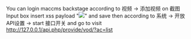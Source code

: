 You can login maccms backstage
according to 视频 -> 添加视频 on 截图 Input box insert xss payload "<img src=x onerror="alert(document.cookie)">" and save
then according to 系统 -> 开放API设置 -> start 接口开关
and go to visit http://127.0.0.1/api.php/provide/vod/?ac=list

